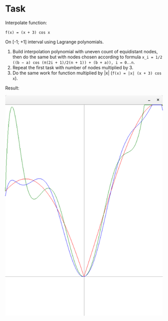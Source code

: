 # Task
Interpolate function:
```
f(x) = (x + 3) cos x
```
On [-1; +1] interval using Lagrange polynomials.

1. Build interpolation polynomial with uneven count of equidistant nodes, then do the same but with nodes chosen according to formula
`x_i = 1/2 ((b − a) cos (π(2i + 1)/2(n + 1)) + (b + a)), i = 0..n`.
2. Repeat the first task with number of nodes multiplied by 3.
3. Do the same work for function multiplied by |x| (`f(x) = |x| (x + 3) cos x`).

Result:

![alt tag](https://raw.githubusercontent.com/Aldrog/interpolation-task/master/screenshot.png)
